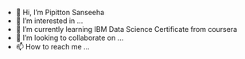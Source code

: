 - 👋 Hi, I’m Pipitton Sanseeha
- 👀 I’m interested in ...
- 🌱 I’m currently learning IBM Data Science Certificate from coursera
- 💞️ I’m looking to collaborate on ...
- 📫 How to reach me ...

<!---
pipitton-s/pipitton-s is a ✨ special ✨ repository because its `README.md` (this file) appears on your GitHub profile.
You can click the Preview link to take a look at your changes.
--->
